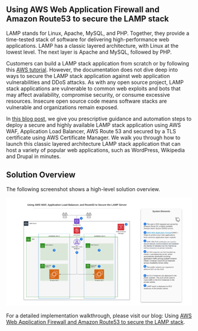 ## **Using AWS Web Application Firewall and Amazon Route53 to secure the LAMP stack** 

LAMP stands for Linux, Apache, MySQL, and PHP.  Together, they provide a time-tested stack of software for delivering high-performance web applications. LAMP has a classic layered architecture, with Linux at the lowest level. The next layer is Apache and MySQL, followed by PHP.

Customers can build a LAMP stack application from scratch or by following this [AWS tutorial](https://docs.aws.amazon.com/AWSEC2/latest/UserGuide/install-LAMP.html). However, the documentation does not dive deep into ways to secure the LAMP stack application against web application vulnerabilities and DDoS attacks. As with any open source project, LAMP stack applications are vulnerable to common web exploits and bots that may affect availability, compromise security, or consume excessive resources. Insecure open source code means software stacks are vulnerable and organizations remain exposed.

In [this blog post](https://aws.amazon.com/blogs/infrastructure-and-automation/secure-lamp-stack-aws-waf-web-application-firewall/), we give you prescriptive guidance and automation steps to deploy a secure and highly available LAMP stack application using AWS WAF, Application Load Balancer, AWS Route 53 and secured by a TLS certificate using AWS Certificate Manager. We walk you through how to launch this classic layered architecture LAMP stack application that can host a variety of popular web applications, such as WordPress, Wikipedia and Drupal in minutes.

## Solution Overview

The following screenshot shows a high-level solution overview. 

![img](architecture.png)

For a detailed implementation walkthrough, please visit our blog: Using [AWS Web Application Firewall and Amazon Route53 to secure the LAMP stack](https://amazon.awsapps.com/workdocs/index.html#/document/1080b6287172d47efa47ab721c468fc7f2965ecc0478f9a11b661b276a4f3266). 
